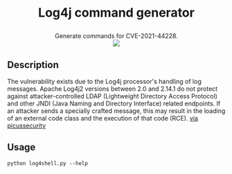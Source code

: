 # <p align="center">Log4j command generator</p>
<p align="center">
Generate commands for CVE-2021-44228.<br>
<img src="https://i.imgur.com/ziLtORE.png" />
</p>

## Description

The vulnerability exists due to the Log4j processor's handling of log messages. Apache Log4j2 versions between 2.0 and 2.14.1 do not protect against attacker-controlled LDAP (Lightweight Directory Access Protocol) and other JNDI (Java Naming and Directory Interface) related endpoints. If an attacker sends a specially crafted message, this may result in the loading of an external code class and the execution of that code (RCE). [via picussecurity](https://www.picussecurity.com/resource/blog/log4j-vulnerability-remediation-with-waf-and-ips-cve-2021-44228#:~:text=The%20CVE%2D2021%2D44228%20is,can%20be%20exploited%20without%20authentication.&text=If%20an%20attacker%20sends%20a,of%20that%20code%20(RCE).)

## Usage

`python log4shell.py --help`
